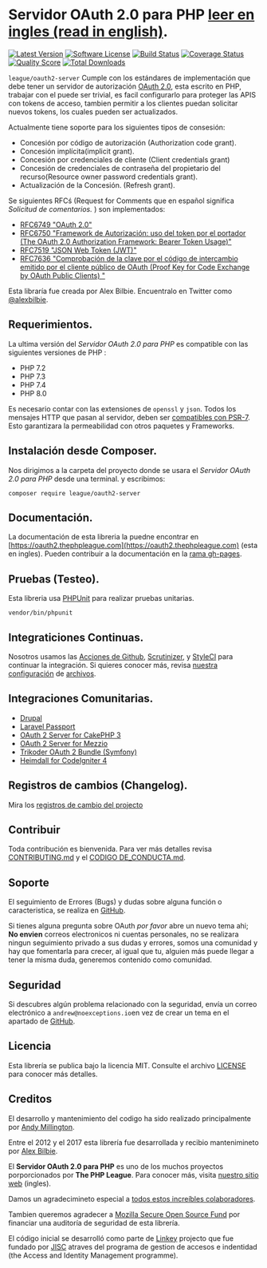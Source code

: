 # Servidor OAuth 2.0 para PHP [leer en ingles (read in english)](https://github.com/thephpleague/oauth2-server/blob/master/README.md).

[![Latest Version](http://img.shields.io/packagist/v/league/oauth2-server.svg?style=flat-square)](https://github.com/thephpleague/oauth2-server/releases)
[![Software License](https://img.shields.io/badge/license-MIT-brightgreen.svg?style=flat-square)](LICENSE.md)
[![Build Status](https://github.com/thephpleague/oauth2-server/workflows/tests/badge.svg)](https://github.com/thephpleague/oauth2-server/actions)
[![Coverage Status](https://img.shields.io/scrutinizer/coverage/g/thephpleague/oauth2-server.svg?style=flat-square)](https://scrutinizer-ci.com/g/thephpleague/oauth2-server/code-structure)
[![Quality Score](https://img.shields.io/scrutinizer/g/thephpleague/oauth2-server.svg?style=flat-square)](https://scrutinizer-ci.com/g/thephpleague/oauth2-server)
[![Total Downloads](https://img.shields.io/packagist/dt/league/oauth2-server.svg?style=flat-square)](https://packagist.org/packages/league/oauth2-server)

`league/oauth2-server` Cumple con los estándares de implementación que debe tener un servidor de autorización [OAuth 2.0](https://tools.ietf.org/html/rfc6749), esta escrito en PHP, trabajar con el puede ser trivial, es facil configurarlo para proteger las APIS con tokens de acceso, tambien permitir a los clientes puedan solicitar nuevos tokens, los cuales pueden ser actualizados.

Actualmente tiene soporte para los siguientes tipos de consesión:

* Concesión por código de autorización (Authorization code grant).
* Concesión implícita(implicit grant).
* Concesión por credenciales de cliente (Client credentials grant)
* Concesión de credenciales de contraseña del propietario del recurso(Resource owner password credentials grant).
* Actualización de la Concesión. (Refresh grant).

Se siguientes RFCś (Request for Comments que en español significa *Solicitud de comentarios.* ) son implementados:

* [RFC6749 "OAuth 2.0"](https://tools.ietf.org/html/rfc6749)
* [RFC6750 "Framework de Autorización: uso del token por el portador (The OAuth 2.0 Authorization Framework: Bearer Token Usage)"](https://tools.ietf.org/html/rfc6750)
* [RFC7519 "JSON Web Token (JWT)"](https://tools.ietf.org/html/rfc7519)
* [RFC7636 "Comprobación de la clave por el código de intercambio emitido por el cliente público de OAuth (Proof Key for Code Exchange by OAuth Public Clients) "](https://tools.ietf.org/html/rfc7636)

Esta libraría fue creada por Alex Bilbie. Encuentralo en Twitter como [@alexbilbie](https://twitter.com/alexbilbie).

## Requerimientos.

La ultima versión del *Servidor OAuth 2.0 para PHP* es compatible con las siguientes versiones de PHP :

* PHP 7.2
* PHP 7.3
* PHP 7.4
* PHP 8.0

Es necesario contar con las extensiones de `openssl` y `json`.
Todos los mensajes HTTP que pasan al servidor, deben ser [compatibles con PSR-7](https://www.php-fig.org/psr/psr-7/). Esto garantizara la permeabilidad con otros paquetes y Frameworks.

## Instalación desde Composer.

Nos dirigimos a la carpeta del proyecto donde se usara el *Servidor OAuth 2.0 para PHP* desde una terminal. y escribimos:

```
composer require league/oauth2-server
```

## Documentación.

La documentación de esta libreria la puedne encontrar en [https://oauth2.thephpleague.com](https://oauth2.thephpleague.com) (esta en ingles).
Pueden contribuir a la documentación en la [rama gh-pages](https://github.com/thephpleague/oauth2-server/tree/gh-pages/).

## Pruebas (Testeo).

Esta libreria usa [PHPUnit](https://phpunit.de/) para realizar pruebas unitarias.

```
vendor/bin/phpunit
```

## Integraticiones Continuas.

Nosotros usamos las [Acciones de Github](https://github.com/features/actions), [Scrutinizer](https://scrutinizer-ci.com/), y [StyleCI](https://styleci.io/) para continuar la integración. Si quieres conocer más, revisa [nuestra](https://github.com/thephpleague/oauth2-server/blob/master/.github/workflows/tests.yml) [configuración](https://github.com/thephpleague/oauth2-server/blob/master/.scrutinizer.yml) de [archivos](https://github.com/thephpleague/oauth2-server/blob/master/.styleci.yml).

## Integraciones Comunitarias.

* [Drupal](https://www.drupal.org/project/simple_oauth)
* [Laravel Passport](https://github.com/laravel/passport)
* [OAuth 2 Server for CakePHP 3](https://github.com/uafrica/oauth-server)
* [OAuth 2 Server for Mezzio](https://github.com/mezzio/mezzio-authentication-oauth2)
* [Trikoder OAuth 2 Bundle (Symfony)](https://github.com/trikoder/oauth2-bundle)
* [Heimdall for CodeIgniter 4](https://github.com/ezralazuardy/heimdall)

## Registros de cambios (Changelog).

Mira los [registros de cambio del projecto](https://github.com/thephpleague/oauth2-server/blob/master/CHANGELOG.md)

## Contribuir

Toda contribución es bienvenida. Para ver más detalles revisa [CONTRIBUTING.md](https://github.com/thephpleague/oauth2-server/blob/master/CONTRIBUTING.md) y el [CODIGO DE_CONDUCTA.md](https://github.com/thephpleague/oauth2-server/blob/master/CODE_OF_CONDUCT.md).

## Soporte

El seguimiento de Errores (Bugs) y dudas sobre alguna función o caracteristica, se realiza en [GitHub](https://github.com/thephpleague/oauth2-server/issues).

Si tienes alguna pregunta sobre OAuth _por favor_ abre un nuevo tema ahi; **No envien** correos electronicos ni cuentas personales, no se realizara ningun seguimiento privado a sus dudas y errores, somos una comunidad y hay que fomentarla para crecer, al igual que tu, alguien más puede llegar a tener la misma duda, generemos contenido como comunidad.

## Seguridad

Si descubres algún problema relacionado con la seguridad, envía un correo electrónico a `andrew@noexceptions.io`en vez de crear un tema en el apartado de [GitHub](https://github.com/thephpleague/oauth2-server/issues).


## Licencia

Esta librería se publica bajo la licencia MIT. Consulte el archivo [LICENSE](https://github.com/thephpleague/oauth2-server/blob/master/LICENSE) para conocer más detalles.

## Creditos

El desarrollo y mantenimiento del codigo ha sido realizado principalmente por [Andy Millington](https://twitter.com/Sephster).

Entre el 2012 y el 2017 esta librería fue desarrollada y recibio mantenimineto por [Alex Bilbie](https://alexbilbie.com/).

El __Servidor OAuth 2.0 para PHP__ es uno de los muchos proyectos porporcionados por __The PHP League__. Para conocer más, visita [nuestro sitio web](https://thephpleague.com) (ingles).

Damos un agradecimineto especial a [todos estos increíbles colaboradores](https://github.com/thephpleague/oauth2-server/contributors).

Tambien queremos agradecer a [Mozilla Secure Open Source Fund](https://wiki.mozilla.org/MOSS/Secure_Open_Source) por financiar una auditoría de seguridad de esta librería.

El código inicial se desarrolló como parte de [Linkey](http://linkey.blogs.lincoln.ac.uk) projecto que fue fundado por [JISC](http://jisc.ac.uk) atraves del programa de gestion de accesos e indentidad (the Access and Identity Management programme).

